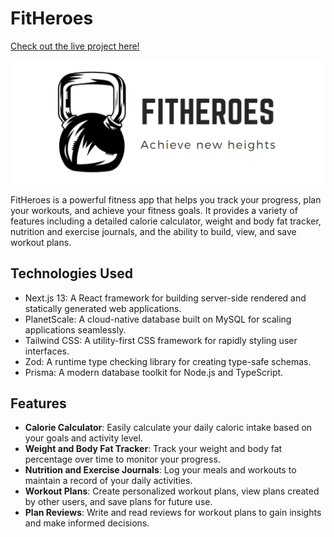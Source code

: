 # FitHeroes

<a href="https://fitheroes.philipnguyen.dev" target="_blank" rel="noopener noreferrer">Check out the live project here!</a>

<img src="./gh-design.png" alt="fit heroes"/>

FitHeroes is a powerful fitness app that helps you track your progress, plan your workouts, and achieve your fitness goals. It provides a variety of features including a detailed calorie calculator, weight and body fat tracker, nutrition and exercise journals, and the ability to build, view, and save workout plans.

## Technologies Used

- Next.js 13: A React framework for building server-side rendered and statically generated web applications.
- PlanetScale: A cloud-native database built on MySQL for scaling applications seamlessly.
- Tailwind CSS: A utility-first CSS framework for rapidly styling user interfaces.
- Zod: A runtime type checking library for creating type-safe schemas.
- Prisma: A modern database toolkit for Node.js and TypeScript.

## Features

- **Calorie Calculator**: Easily calculate your daily caloric intake based on your goals and activity level.
- **Weight and Body Fat Tracker**: Track your weight and body fat percentage over time to monitor your progress.
- **Nutrition and Exercise Journals**: Log your meals and workouts to maintain a record of your daily activities.
- **Workout Plans**: Create personalized workout plans, view plans created by other users, and save plans for future use.
- **Plan Reviews**: Write and read reviews for workout plans to gain insights and make informed decisions.